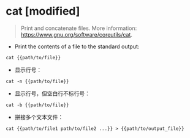 # cat [modified]

> Print and concatenate files.
> More information: <https://www.gnu.org/software/coreutils/cat>.

- Print the contents of a file to the standard output:

`cat {{path/to/file}}`

- 显示行号：

`cat -n {{path/to/file}}`

- 显示行号，但空白行不标行号：

`cat -b {{path/to/file}}`

- 拼接多个文本文件：

`cat {{path/to/file1 path/to/file2 ...}} > {{path/to/output_file}}`

